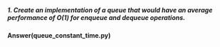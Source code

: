 ##### 1. Create an implementation of a queue that would have an average performance of O(1) for enqueue and dequeue operations.

**Answer(queue_constant_time.py)**
